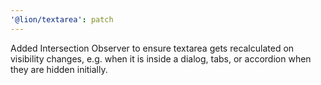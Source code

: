 ```yaml
---
'@lion/textarea': patch
---
```


Added Intersection Observer to ensure textarea gets recalculated on visibility changes, e.g. when it is inside a dialog, tabs, or accordion when they are hidden initially.
